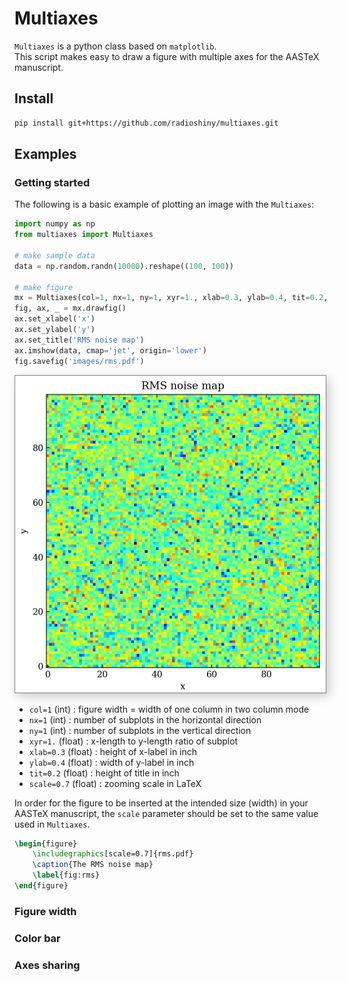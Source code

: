 # Multiaxes

`Multiaxes` is a python class based on `matplotlib`.  
This script makes easy to draw a figure with multiple axes for the AASTeX manuscript.

## Install

```bash
pip install git+https://github.com/radioshiny/multiaxes.git
```

## Examples

### Getting started
The following is a basic example of plotting an image with the `Multiaxes`:
```python
import numpy as np
from multiaxes import Multiaxes

# make sample data
data = np.random.randn(10000).reshape((100, 100))

# make figure
mx = Multiaxes(col=1, nx=1, ny=1, xyr=1., xlab=0.3, ylab=0.4, tit=0.2, scale=0.7)
fig, ax, _ = mx.drawfig()
ax.set_xlabel('x')
ax.set_ylabel('y')
ax.set_title('RMS noise map')
ax.imshow(data, cmap='jet', origin='lower')
fig.savefig('images/rms.pdf')
```
<img src="./images/rms.png" width="497" style="border: 1px solid grey; box-shadow: 5px 5px 15px 0 rgba(0, 0, 0, 0.2)"/>

* `col=1` (int) : figure width = width of one column in two column mode
* `nx=1` (int) : number of subplots in the horizontal direction
* `ny=1` (int) : number of subplots in the vertical direction
* `xyr=1.` (float) : x-length to y-length ratio of subplot
* `xlab=0.3` (float) : height of x-label in inch
* `ylab=0.4` (float) : width of y-label in inch
* `tit=0.2` (float) : height of title in inch
* `scale=0.7` (float) : zooming scale in LaTeX


In order for the figure to be inserted at the intended size (width) in your 
AASTeX manuscript, the `scale` parameter should be set to the same value used 
in `Multiaxes`. 
```latex
\begin{figure}
    \includegraphics[scale=0.7]{rms.pdf}
    \caption{The RMS noise map}
    \label{fig:rms}
\end{figure}
```

### Figure width

### Color bar

### Axes sharing


